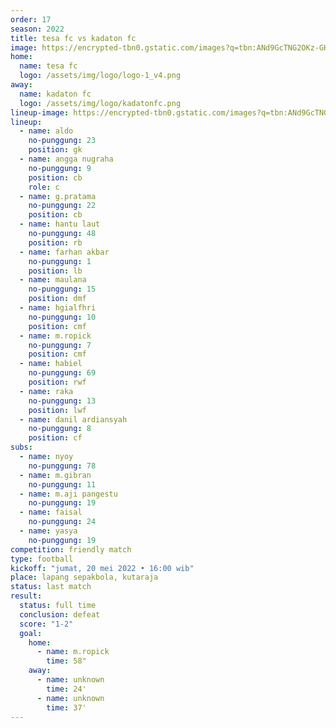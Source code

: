 ```yaml
---
order: 17
season: 2022
title: tesa fc vs kadaton fc
image: https://encrypted-tbn0.gstatic.com/images?q=tbn:ANd9GcTNG2OKz-GHQ6gkP99LzDfFbUsD-7uaYkmMFw&usqp=CAU
home:
  name: tesa fc
  logo: /assets/img/logo/logo-1_v4.png
away:
  name: kadaton fc
  logo: /assets/img/logo/kadatonfc.png
lineup-image: https://encrypted-tbn0.gstatic.com/images?q=tbn:ANd9GcTNG2OKz-GHQ6gkP99LzDfFbUsD-7uaYkmMFw&usqp=CAU
lineup:
  - name: aldo
    no-punggung: 23
    position: gk
  - name: angga nugraha
    no-punggung: 9
    position: cb
    role: c
  - name: g.pratama
    no-punggung: 22
    position: cb
  - name: hantu laut
    no-punggung: 48
    position: rb
  - name: farhan akbar
    no-punggung: 1
    position: lb
  - name: maulana
    no-punggung: 15
    position: dmf
  - name: hgialfhri
    no-punggung: 10
    position: cmf
  - name: m.ropick
    no-punggung: 7
    position: cmf
  - name: habiel
    no-punggung: 69
    position: rwf
  - name: raka
    no-punggung: 13
    position: lwf
  - name: danil ardiansyah
    no-punggung: 8
    position: cf
subs:
  - name: nyoy
    no-punggung: 78
  - name: m.gibran
    no-punggung: 11
  - name: m.aji pangestu
    no-punggung: 19
  - name: faisal
    no-punggung: 24
  - name: yasya
    no-punggung: 19
competition: friendly match
type: football
kickoff: "jumat, 20 mei 2022 • 16:00 wib"
place: lapang sepakbola, kutaraja
status: last match
result:
  status: full time
  conclusion: defeat
  score: "1-2"
  goal: 
    home:
      - name: m.ropick
        time: 58"
    away:
      - name: unknown
        time: 24'
      - name: unknown
        time: 37'
---
```

